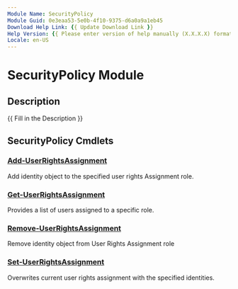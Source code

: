 ```yaml
---
Module Name: SecurityPolicy
Module Guid: 0e3eaa53-5e0b-4f10-9375-d6a0a9a1eb45
Download Help Link: {{ Update Download Link }}
Help Version: {{ Please enter version of help manually (X.X.X.X) format }}
Locale: en-US
---
```


# SecurityPolicy Module
## Description
{{ Fill in the Description }}

## SecurityPolicy Cmdlets
### [Add-UserRightsAssignment](Add-UserRightsAssignment.md)
Add identity object to the specified user rights Assignment role.

### [Get-UserRightsAssignment](Get-UserRightsAssignment.md)
Provides a list of users assigned to a specific role.

### [Remove-UserRightsAssignment](Remove-UserRightsAssignment.md)
Remove identity object from User Rights Assignment role

### [Set-UserRightsAssignment](Set-UserRightsAssignment.md)
Overwrites current user rights assignment with the specified identities.

